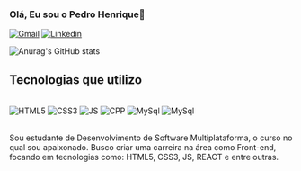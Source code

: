 ### Olá, Eu sou o Pedro Henrique👋

[![Gmail](https://img.shields.io/badge/Gmail-D14836?style=for-the-badge&logo=gmail&logoColor=white)](mailto:pdro.developer@gmail.com)
[![Linkedin](https://img.shields.io/badge/LinkedIn-0077B5?style=for-the-badge&logo=linkedin&logoColor=white)](https://www.linkedin.com/in/pedroalmeidapa/)

![Anurag's GitHub stats](https://github-readme-stats.vercel.app/api?username=pedr0almd&show_icons=true&theme=dracula)

## Tecnologias que utilizo

<div style="display: inline_block"><br>
    <img aligh="center" alt="HTML5" src="https://img.shields.io/badge/HTML5-E34F26?style=for-the-badge&logo=html5&logoColor=white" />
    <img aligh="center" alt="CSS3" src="https://img.shields.io/badge/CSS3-1572B6?style=for-the-badge&logo=css3&logoColor=white" />
    <img aligh="center" alt="JS" src="https://img.shields.io/badge/JavaScript-F7DF1E?style=for-the-badge&logo=javascript&logoColor=black" />
    <img aligh="center" alt="CPP" src="https://img.shields.io/badge/C%2B%2B-00599C?style=for-the-badge&logo=c%2B%2B&logoColor=white" />
    <img aligh="center" alt="MySql" src="https://img.shields.io/badge/MySQL-00000F?style=for-the-badge&logo=mysql&logoColor=white" />
    <img aligh="center" alt="MySql" src="https://img.shields.io/badge/react%20os-0088CC?style=for-the-badge&logo=reactos&logoColor=white" />
</div><br>

Sou estudante de Desenvolvimento de Software Multiplataforma, o curso no qual sou apaixonado. Busco criar uma carreira na área como Front-end, focando em tecnologias como: HTML5, CSS3, JS, REACT e entre outras.
